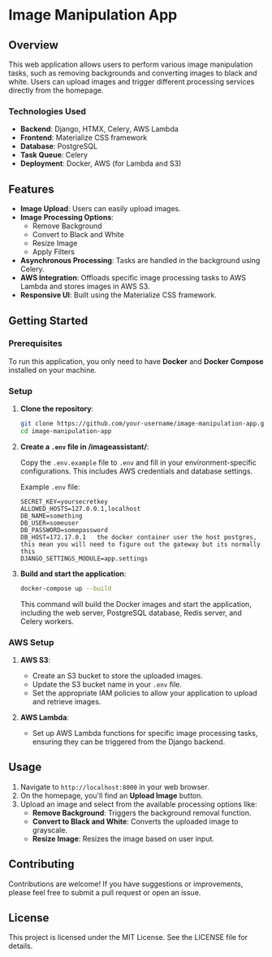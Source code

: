 # Image Manipulation App

## Overview

This web application allows users to perform various image manipulation tasks, such as removing backgrounds and converting images to black and white. Users can upload images and trigger different processing services directly from the homepage.

### Technologies Used

- **Backend**: Django, HTMX, Celery, AWS Lambda
- **Frontend**: Materialize CSS framework
- **Database**: PostgreSQL
- **Task Queue**: Celery
- **Deployment**: Docker, AWS (for Lambda and S3)

## Features

- **Image Upload**: Users can easily upload images.
- **Image Processing Options**: 
  - Remove Background
  - Convert to Black and White
  - Resize Image
  - Apply Filters
- **Asynchronous Processing**: Tasks are handled in the background using Celery.
- **AWS Integration**: Offloads specific image processing tasks to AWS Lambda and stores images in AWS S3.
- **Responsive UI**: Built using the Materialize CSS framework.

## Getting Started

### Prerequisites

To run this application, you only need to have **Docker** and **Docker Compose** installed on your machine.

### Setup

1. **Clone the repository**:

    ```bash
    git clone https://github.com/your-username/image-manipulation-app.git
    cd image-manipulation-app
    ```

2. **Create a `.env` file in /imageassistant/**:

    Copy the `.env.example` file to `.env` and fill in your environment-specific configurations. This includes AWS credentials and database settings.

    Example `.env` file:
    ```env
    SECRET_KEY=yoursecretkey
    ALLOWED_HOSTS=127.0.0.1,localhost
    DB_NAME=something
    DB_USER=someuser
    DB_PASSWORD=somepassword
    DB_HOST=172.17.0.1   the docker container user the host postgres, this mean you will need to figure out the gateway but its normally this
    DJANGO_SETTINGS_MODULE=app.settings
    ```

3. **Build and start the application**:

    ```bash
    docker-compose up --build
    ```

    This command will build the Docker images and start the application, including the web server, PostgreSQL database, Redis server, and Celery workers.

### AWS Setup

1. **AWS S3**: 
   - Create an S3 bucket to store the uploaded images.
   - Update the S3 bucket name in your `.env` file.
   - Set the appropriate IAM policies to allow your application to upload and retrieve images.

2. **AWS Lambda**:
   - Set up AWS Lambda functions for specific image processing tasks, ensuring they can be triggered from the Django backend.

## Usage

1. Navigate to `http://localhost:8000` in your web browser.
2. On the homepage, you'll find an **Upload Image** button.
3. Upload an image and select from the available processing options like:
   - **Remove Background**: Triggers the background removal function.
   - **Convert to Black and White**: Converts the uploaded image to grayscale.
   - **Resize Image**: Resizes the image based on user input.

## Contributing

Contributions are welcome! If you have suggestions or improvements, please feel free to submit a pull request or open an issue.

## License

This project is licensed under the MIT License. See the LICENSE file for details.

